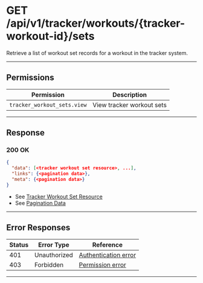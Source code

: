 # GET /api/v1/tracker/workouts/{tracker-workout-id}/sets

Retrieve a list of workout set records for a workout in the tracker system.


---

## Permissions
| Permission                   | Description                |
|------------------------------|----------------------------|
| `tracker_workout_sets.view`  | View tracker workout sets  |

---

## Response

### 200 OK
```json
{
  "data": [<tracker workout set resource>, ...],
  "links": {<pagination data>},
  "meta": {<pagination data>}
}
```
- See [Tracker Workout Set Resource](tracker_workout_set_resource.md)
- See [Pagination Data](../../../_globals/pagination-data.md)

---

## Error Responses
| Status | Error Type         | Reference                                                      |
|--------|--------------------|----------------------------------------------------------------|
| 401    | Unauthorized       | [Authentication error](../../../_globals/authentication-errors.md) |
| 403    | Forbidden          | [Permission error](../../../_globals/permission-errors.md)         |

---

